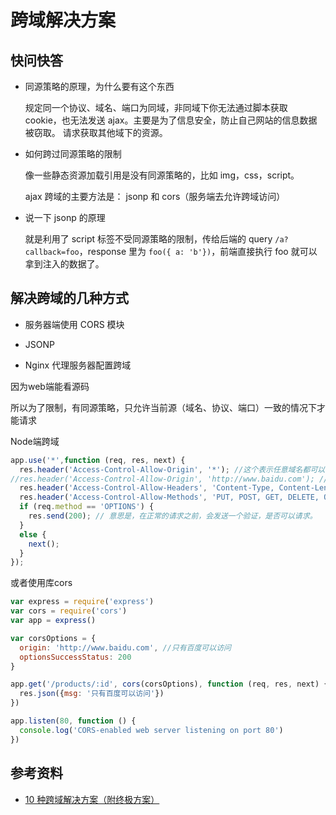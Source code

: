 # 跨域解决方案



## 快问快答

- 同源策略的原理，为什么要有这个东西

  规定同一个协议、域名、端口为同域，非同域下你无法通过脚本获取 cookie，也无法发送 ajax。主要是为了信息安全，防止自己网站的信息数据被窃取。 请求获取其他域下的资源。

- 如何跨过同源策略的限制

  像一些静态资源加载引用是没有同源策略的，比如 img，css，script。

  ajax 跨域的主要方法是： jsonp 和 cors（服务端去允许跨域访问）

- 说一下 jsonp 的原理

  就是利用了 script 标签不受同源策略的限制，传给后端的 query `/a?callback=foo`，response 里为 `foo({ a: 'b'})`，前端直接执行 foo 就可以拿到注入的数据了。



## 解决跨域的几种方式

- 服务器端使用 CORS 模块

- JSONP

- Nginx 代理服务器配置跨域









因为web端能看源码

所以为了限制，有同源策略，只允许当前源（域名、协议、端口）一致的情况下才能请求

Node端跨域

```javascript
app.use('*',function (req, res, next) {
  res.header('Access-Control-Allow-Origin', '*'); //这个表示任意域名都可以访问，这样写不能携带cookie了。
//res.header('Access-Control-Allow-Origin', 'http://www.baidu.com'); //这样写，只有www.baidu.com 可以访问。
  res.header('Access-Control-Allow-Headers', 'Content-Type, Content-Length, Authorization, Accept, X-Requested-With , yourHeaderFeild');
  res.header('Access-Control-Allow-Methods', 'PUT, POST, GET, DELETE, OPTIONS');//设置方法
  if (req.method == 'OPTIONS') {
    res.send(200); // 意思是，在正常的请求之前，会发送一个验证，是否可以请求。
  }
  else {
    next();
  }
});
```

或者使用库cors

```javascript
var express = require('express')
var cors = require('cors')
var app = express()

var corsOptions = {
  origin: 'http://www.baidu.com', //只有百度可以访问
  optionsSuccessStatus: 200 
}

app.get('/products/:id', cors(corsOptions), function (req, res, next) {
  res.json({msg: '只有百度可以访问'})
})

app.listen(80, function () {
  console.log('CORS-enabled web server listening on port 80')
})
```





## 参考资料

- [10 种跨域解决方案（附终极方案）](https://mp.weixin.qq.com/s?__biz=MzIyNjc1NjQ4MA==&mid=2247484094&idx=1&sn=8511a97fc39b7f7cd6b6f42a85191d8c&chksm=e86ad051df1d5947a3c70ddda2d35200cfcdad7612400a92290d24fa55a257cf7cb20b219e71&mpshare=1&scene=1&srcid=&sharer_sharetime=1586861922785&sharer_shareid=778ad5bf3b27e0078eb105d7277263f6#rd)

